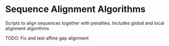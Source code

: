 # Sequence Alignment Algorithms
Scripts to align sequences together with penalties. Includes global and local alignment algorithms

TODO: Fix and test affine gap alignment
